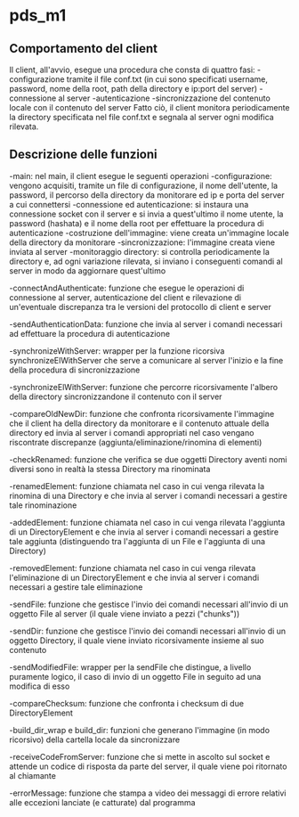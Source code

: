 <h1> pds_m1 </h1>

<h2> Comportamento del client </h2>

Il client, all'avvio, esegue una procedura che consta di quattro fasi:
-configurazione tramite il file conf.txt (in cui sono specificati username, password, nome della root, path della directory e ip:port del server)
-connessione al server
-autenticazione
-sincronizzazione del contenuto locale con il contenuto del server
Fatto ciò, il client monitora periodicamente la directory specificata nel file conf.txt e segnala al server ogni modifica rilevata.

<h2> Descrizione delle funzioni </h2>

-main: nel main, il client esegue le seguenti operazioni
	-configurazione: vengono acquisiti, tramite un file di configurazione, il nome dell'utente, la password, il percorso della directory da monitorare ed ip e 			porta del server a cui connettersi
	-connessione ed autenticazione: si instaura una connessione socket con il server e si invia a quest'ultimo il nome utente, la password (hashata) e il nome 			della root per effettuare la procedura di autenticazione
	-costruzione dell'immagine: viene creata un'immagine locale della directory da monitorare
	-sincronizzazione: l'immagine creata viene inviata al server
	-monitoraggio directory: si controlla periodicamente la directory e, ad ogni variazione rilevata, si inviano i conseguenti comandi al server in modo da 		aggiornare quest'ultimo

-connectAndAuthenticate: funzione che esegue le operazioni di connessione al server, autenticazione del client e rilevazione di un'eventuale discrepanza tra le 	versioni del protocollo di client e server

-sendAuthenticationData: funzione che invia al server i comandi necessari ad effettuare la procedura di autenticazione

-synchronizeWithServer: wrapper per la funzione ricorsiva synchronizeElWithServer che serve a comunicare al server l'inizio e la fine della procedura di 				sincronizzazione

-synchronizeElWithServer: funzione che percorre ricorsivamente l'albero della directory sincronizzandone il contenuto con il server

-compareOldNewDir: funzione che confronta ricorsivamente l'immagine che il client ha della directory da monitorare e il contenuto attuale della directory ed invia al 	server i comandi appropriati nel caso vengano riscontrate discrepanze (aggiunta/eliminazione/rinomina di elementi)

-checkRenamed: funzione che verifica se due oggetti Directory aventi nomi diversi sono in realtà la stessa Directory ma rinominata

-renamedElement: funzione chiamata nel caso in cui venga rilevata la rinomina di una Directory e che invia al server i comandi necessari a gestire tale rinominazione

-addedElement: funzione chiamata nel caso in cui venga rilevata l'aggiunta di un DirectoryElement e che invia al server i comandi necessari a gestire tale aggiunta 		(distinguendo tra l'aggiunta di un File e l'aggiunta di una Directory)

-removedElement: funzione chiamata nel caso in cui venga rilevata l'eliminazione di un DirectoryElement e che invia al server i comandi necessari a gestire tale 	eliminazione

-sendFile: funzione che gestisce l'invio dei comandi necessari all'invio di un oggetto File al server (il quale viene inviato a pezzi ("chunks"))

-sendDir: funzione che gestisce l'invio dei comandi necessari all'invio di un oggetto Directory, il quale viene inviato ricorsivamente insieme al suo contenuto

-sendModifiedFile: wrapper per la sendFile che distingue, a livello puramente logico, il caso di invio di un oggetto File in seguito ad una modifica di esso

-compareChecksum: funzione che confronta i checksum di due DirectoryElement

-build_dir_wrap e build_dir: funzioni che generano l'immagine (in modo ricorsivo) della cartella locale da sincronizzare

-receiveCodeFromServer: funzione che si mette in ascolto sul socket e attende un codice di risposta da parte del server, il quale viene poi ritornato al chiamante

-errorMessage: funzione che stampa a video dei messaggi di errore relativi alle eccezioni lanciate (e catturate) dal programma

